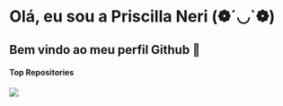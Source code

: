 # Olá, eu sou a Priscilla Neri (❁´◡`❁)

## Bem vindo ao meu perfil Github 👋

#### Top Repositories


<a href="https://github.com/priscilla-neri">
  <img align="center" src="https://github-readme-stats.vercel.app/api/pin/?username=anuraghazra&repo=github-readme-stats&theme=buefy" />
</a>




